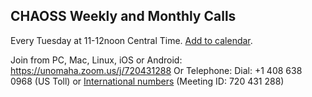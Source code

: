 ## CHAOSS Weekly and Monthly Calls

Every Tuesday at 11-12noon Central Time. <a href="https://github.com/chaoss/website/blob/master/Community/CHAOSS-Calendar_WeeklySync.ics">Add to calendar</a>.

Join from PC, Mac, Linux, iOS or Android: https://unomaha.zoom.us/j/720431288
Or Telephone:
Dial: +1 408 638 0968 (US Toll) or <a href="https://unomaha.zoom.us/zoomconference?m=DKGo2mmIuOv9xSjphoGZZmYKxr5HFrS9">International numbers</a> (Meeting ID: 720 431 288)
